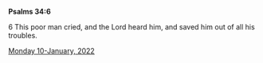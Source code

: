 **Psalms 34:6**

6 This poor man cried, and the Lord heard him, and saved him out of all his troubles.

[Monday 10-January, 2022](https://t.me/s/daily_scripture)
